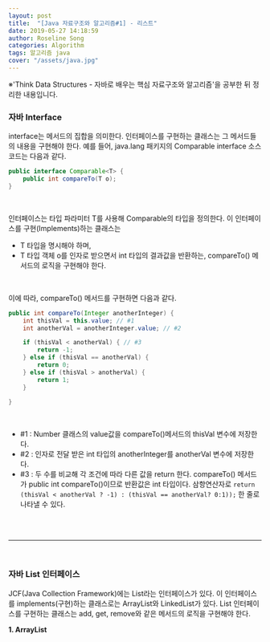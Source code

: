 ```yaml
---
layout: post
title:  "[Java 자료구조와 알고리즘#1] - 리스트"
date: 2019-05-27 14:18:59
author: Roseline Song
categories: Algorithm
tags: 알고리즘 java 
cover: "/assets/java.jpg"
---
```


※'Think Data Structures - 자바로 배우는 핵심 자료구조와 알고리즘'을 공부한 뒤 정리한 내용입니다. 

### 자바 Interface

interface는 메서드의 집합을 의미한다. 인터페이스를 구현하는 클래스는 그 메서드들의 내용을 구현해야 한다. 예를 들어, java.lang 패키지의 Comparable interface 소스 코드는 다음과 같다. 

```java
public interface Comparable<T> {
    public int compareTo(T o);
}
```

<br>

인터페이스는 타입 파라미터 T를 사용해 Comparable의 타입을 정의한다. 이 인터페이스를 구현(Implements)하는 클래스는 

- T 타입을 명시해야 하며, 
- T 타입 객체 o를 인자로 받으면서 int 타입의 결과값을 반환하는, compareTo() 메서드의 로직을 구현해야 한다.

<br>

이에 따라, compareTo() 메서드를 구현하면 다음과 같다.

```java
public int compareTo(Integer anotherInteger) {
    int thisVal = this.value; // #1 
    int anotherVal = anotherInteger.value; // #2

    if (thisVal < anotherVal) { // #3 
        return -1;
    } else if (thisVal == anotherVal) {
        return 0;
    } else if (thisVal > anotherVal) {
        return 1;
    }
    
}
```

<br>

- #1 : Number 클래스의 value값을 compareTo()메서드의 thisVal 변수에 저장한다.
- #2 : 인자로 전달 받은 int 타입의 anotherInteger를 anotherVal 변수에 저장한다.
- #3 : 두 수를 비교해 각 조건에 따라 다른 값을 return 한다. compareTo() 메서드가 public int compareTo()이므로 반환값은 int 타입이다. 삼항연산자로 `return (thisVal < anotherVal ? -1) : (thisVal == anotherVal? 0:1));` 한 줄로 나타낼 수 있다.

<br>
<br>

<hr>

<br>

### 자바 List 인터페이스

JCF(Java Collection Framework)에는 List라는 인터페이스가 있다. 이 인터페이스를 implements(구현)하는 클래스로는 ArrayList와 LinkedList가 있다. List 인터페이스를 구현하는 클래스는 add, get, remove와 같은 메서드의 로직을 구현해야 한다. 

**1. ArrayList**
